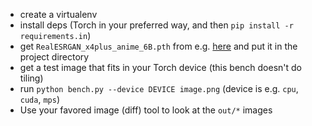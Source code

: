 * create a virtualenv
* install deps (Torch in your preferred way, and then `pip install -r requirements.in`)
* get `RealESRGAN_x4plus_anime_6B.pth` from e.g. [here](https://github.com/xinntao/Real-ESRGAN/releases/download/v0.2.2.4/RealESRGAN_x4plus_anime_6B.pth) and put it in the project directory
* get a test image that fits in your Torch device (this bench doesn't do tiling)
* run `python bench.py --device DEVICE image.png` (device is e.g. `cpu`, `cuda`, `mps`)
* Use your favored image (diff) tool to look at the `out/*` images
